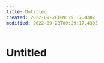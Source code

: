 ```yaml
---
title: Untitled
created: 2022-09-28T09:29:17.430Z
modified: 2022-09-28T09:29:17.430Z
---
```


# Untitled



